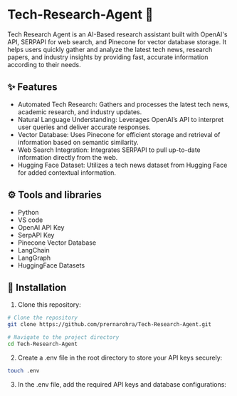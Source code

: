 # Tech-Research-Agent 🤖

Tech Research Agent is an AI-Based research assistant built with OpenAI's API, SERPAPI for web search, and Pinecone for vector database storage. It helps users quickly gather and analyze the latest tech news, research papers, and industry insights by providing fast, accurate information according to their needs.

## ✨ Features

- Automated Tech Research: Gathers and processes the latest tech news, academic research, and industry updates.
- Natural Language Understanding: Leverages OpenAI’s API to interpret user queries and deliver accurate responses.
- Vector Database: Uses Pinecone for efficient storage and retrieval of information based on semantic similarity.
- Web Search Integration: Integrates SERPAPI to pull up-to-date information directly from the web.
- Hugging Face Dataset: Utilizes a tech news dataset from Hugging Face for added contextual information.

## ⚙️ Tools and libraries

- Python
- VS code
- OpenAI API Key
- SerpAPI Key
- Pinecone Vector Database
- LangChain
- LangGraph
- HuggingFace Datasets

## 🔧 Installation

1. Clone this repository:

```bash
# Clone the repository
git clone https://github.com/prernarohra/Tech-Research-Agent.git

# Navigate to the project directory
cd Tech-Research-Agent
```

2. Create a .env file in the root directory to store your API keys securely:

```bash
touch .env
```

3. In the .env file, add the required API keys and database configurations:
